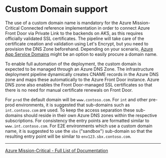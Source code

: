 # Custom Domain support

The use of a custom domain name is mandatory for the Azure Mission-Critical Connected reference implementation in order to connect Azure Front Door via Private Link to the backends on AKS, as this requires officially validated SSL certificates. The pipeline will take care of the certificate creation and validation using Let's Encrypt, but you need to provision the DNS Zone beforehand. Depending on your scenario, [Azure App Service Domains](https://learn.microsoft.com/azure/app-service/manage-custom-dns-buy-domain) might be an option to easily procure a domain name.

To enable full automation of the deployment, the custom domain is expected to be managed through an Azure DNS Zone. The infrastructure deployment pipeline dynamically creates CNAME records in the Azure DNS zone and maps these automatically to the Azure Front Door instance. Azure DNS zone also enables the Front Door-managed SSL certificates so that there is no need for manual certificate renewals on Front Door.

For `prod` the default domain will be `www.contoso.com`. For `int` and other pre-prod environments, it is suggested that sub-domains such as `int.contoso.com` are used. To keep the access separation these sub-domains should reside in their own Azure DNS zones within the respective subscriptions. For consistency the entry points are formatted similar to `www.int.contoso.com`. For E2E environments which use a custom domain name, it is suggested to use the `sbx` ("sandbox") sub-domain so that the resulting entry point will be similar to `env123.sbx.contoso.com`.

---
[Azure Mission-Critical - Full List of Documentation](/docs/README.md)
